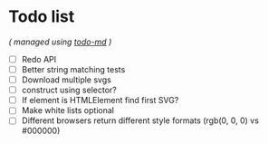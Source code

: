 # Todo list

_\( managed using [todo-md](https://github.com/Hypercubed/todo-md) \)_

- [ ] Redo API
- [ ] Better string matching tests
- [ ] Download multiple svgs
- [ ] construct using selector?
- [ ] If element is HTMLElement find first SVG?
- [ ] Make white lists optional
- [ ] Different browsers return different style formats (rgb(0, 0, 0) vs \#000000)

